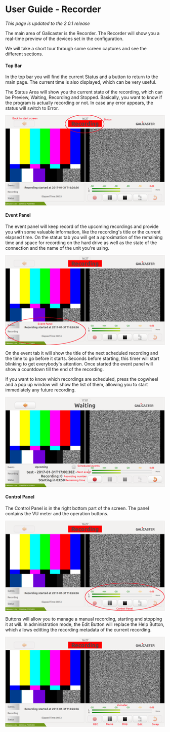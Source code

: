 User Guide - Recorder
=====================

*This page is updated to the 2.0.1 release*

The main area of Galicaster is the Recorder. The Recorder will show you a real-time preview of the devices set in the configuration.

We will take a short tour through some screen captures and see the different sections.

#### Top Bar

In the top bar you will find the current Status and a button to return to the main page. The current time is also displayed, which can be very useful.

The Status Area will show you the current state of the recording, which can be Preview, Waiting, Recording and Stopped. Basically, you want to know if the program is actually recording or not. In case any error appears, the status will switch to Error.

![](../images/UserGuide/Recorder/topbar.png)

#### Event Panel

The event panel will keep record of the upcoming recordings and provide you with some valuable information, like the recording's title or the current elapsed time. On the status tab you will get a aproximation of the remaining time and space for recording on the hard drive as well as the state of the connection and the name of the unit you're using.

![](../images/UserGuide/Recorder/eventpanel.png)

On the event tab it will show the title of the next scheduled recording and the time to go before it starts. Seconds before starting, this timer will start blinking to get everybody's attention. Once started the event panel will show a countdown till the end of the recording.

If you want to know which recordings are scheduled, press the cogwheel and a pop up window will show the list of them, allowing you to start immediately any future recording.

![](../images/UserGuide/Recorder/events.png)

#### Control Panel

The Control Panel is in the right bottom part of the screen. The panel contains the VU meter and the operation buttons.

![](../images/UserGuide/Recorder/controlpanel.png)

Buttons will allow you to manage a manual recording, starting and stopping it at will. In administration mode, the Edit Button will replace the Help Button, which allows editting the recording metadata of the current recording.

![](../images/UserGuide/Recorder/buttons.png)
